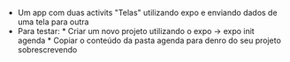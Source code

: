 - Um app com duas activits "Telas" utilizando expo e enviando dados de uma tela para outra
- Para testar:
		* Criar um novo projeto utilizando o expo -> expo init agenda
		* Copiar o conteúdo da pasta agenda para denro do seu projeto sobrescrevendo